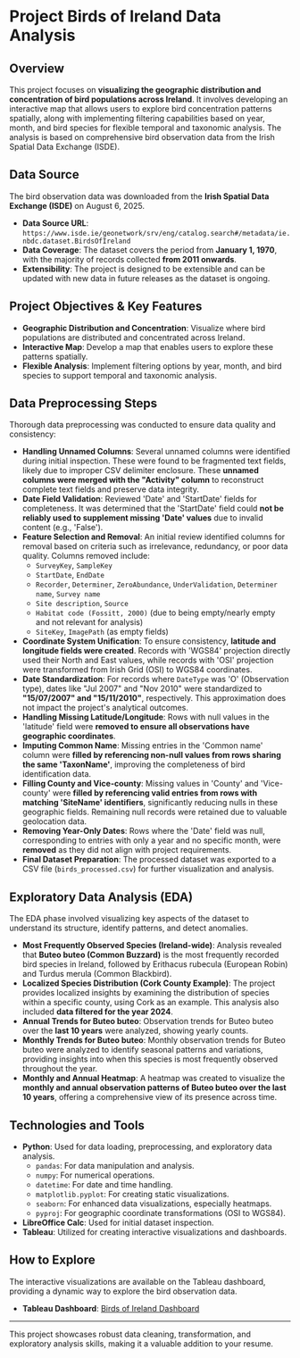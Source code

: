 # Project Birds of Ireland Data Analysis

## Overview
This project focuses on **visualizing the geographic distribution and concentration of bird populations across Ireland**. It involves developing an interactive map that allows users to explore bird concentration patterns spatially, along with implementing filtering capabilities based on year, month, and bird species for flexible temporal and taxonomic analysis. The analysis is based on comprehensive bird observation data from the Irish Spatial Data Exchange (ISDE).

## Data Source
The bird observation data was downloaded from the **Irish Spatial Data Exchange (ISDE)** on August 6, 2025.
*   **Data Source URL**: `https://www.isde.ie/geonetwork/srv/eng/catalog.search#/metadata/ie.nbdc.dataset.BirdsOfIreland`
*   **Data Coverage**: The dataset covers the period from **January 1, 1970**, with the majority of records collected **from 2011 onwards**.
*   **Extensibility**: The project is designed to be extensible and can be updated with new data in future releases as the dataset is ongoing.

## Project Objectives & Key Features
*   **Geographic Distribution and Concentration**: Visualize where bird populations are distributed and concentrated across Ireland.
*   **Interactive Map**: Develop a map that enables users to explore these patterns spatially.
*   **Flexible Analysis**: Implement filtering options by year, month, and bird species to support temporal and taxonomic analysis.

## Data Preprocessing Steps
Thorough data preprocessing was conducted to ensure data quality and consistency:
*   **Handling Unnamed Columns**: Several unnamed columns were identified during initial inspection. These were found to be fragmented text fields, likely due to improper CSV delimiter enclosure. These **unnamed columns were merged with the "Activity" column** to reconstruct complete text fields and preserve data integrity.
*   **Date Field Validation**: Reviewed 'Date' and 'StartDate' fields for completeness. It was determined that the 'StartDate' field could **not be reliably used to supplement missing 'Date' values** due to invalid content (e.g., 'False').
*   **Feature Selection and Removal**: An initial review identified columns for removal based on criteria such as irrelevance, redundancy, or poor data quality. Columns removed include:
    *   `SurveyKey`, `SampleKey`
    *   `StartDate`, `EndDate`
    *   `Recorder`, `Determiner`, `ZeroAbundance`, `UnderValidation`, `Determiner name`, `Survey name`
    *   `Site description`, `Source`
    *   `Habitat code (Fossitt, 2000)` (due to being empty/nearly empty and not relevant for analysis)
    *   `SiteKey`, `ImagePath` (as empty fields)
*   **Coordinate System Unification**: To ensure consistency, **latitude and longitude fields were created**. Records with 'WGS84' projection directly used their North and East values, while records with 'OSI' projection were transformed from Irish Grid (OSI) to WGS84 coordinates.
*   **Date Standardization**: For records where `DateType` was 'O' (Observation type), dates like "Jul 2007" and "Nov 2010" were standardized to **"15/07/2007" and "15/11/2010"**, respectively. This approximation does not impact the project's analytical outcomes.
*   **Handling Missing Latitude/Longitude**: Rows with null values in the 'latitude' field were **removed to ensure all observations have geographic coordinates**.
*   **Imputing Common Name**: Missing entries in the 'Common name' column were **filled by referencing non-null values from rows sharing the same 'TaxonName'**, improving the completeness of bird identification data.
*   **Filling County and Vice-county**: Missing values in 'County' and 'Vice-county' were **filled by referencing valid entries from rows with matching 'SiteName' identifiers**, significantly reducing nulls in these geographic fields. Remaining null records were retained due to valuable geolocation data.
*   **Removing Year-Only Dates**: Rows where the 'Date' field was null, corresponding to entries with only a year and no specific month, were **removed** as they did not align with project requirements.
*   **Final Dataset Preparation**: The processed dataset was exported to a CSV file (`birds_processed.csv`) for further visualization and analysis.

## Exploratory Data Analysis (EDA)
The EDA phase involved visualizing key aspects of the dataset to understand its structure, identify patterns, and detect anomalies.
*   **Most Frequently Observed Species (Ireland-wide)**: Analysis revealed that **Buteo buteo (Common Buzzard)** is the most frequently recorded bird species in Ireland, followed by Erithacus rubecula (European Robin) and Turdus merula (Common Blackbird).
*   **Localized Species Distribution (Cork County Example)**: The project provides localized insights by examining the distribution of species within a specific county, using Cork as an example. This analysis also included **data filtered for the year 2024**.
*   **Annual Trends for Buteo buteo**: Observation trends for Buteo buteo over the **last 10 years** were analyzed, showing yearly counts.
*   **Monthly Trends for Buteo buteo**: Monthly observation trends for Buteo buteo were analyzed to identify seasonal patterns and variations, providing insights into when this species is most frequently observed throughout the year.
*   **Monthly and Annual Heatmap**: A heatmap was created to visualize the **monthly and annual observation patterns of Buteo buteo over the last 10 years**, offering a comprehensive view of its presence across time.

## Technologies and Tools
*   **Python**: Used for data loading, preprocessing, and exploratory data analysis.
    *   `pandas`: For data manipulation and analysis.
    *   `numpy`: For numerical operations.
    *   `datetime`: For date and time handling.
    *   `matplotlib.pyplot`: For creating static visualizations.
    *   `seaborn`: For enhanced data visualizations, especially heatmaps.
    *   `pyproj`: For geographic coordinate transformations (OSI to WGS84).
*   **LibreOffice Calc**: Used for initial dataset inspection.
*   **Tableau**: Utilized for creating interactive visualizations and dashboards.

## How to Explore
The interactive visualizations are available on the Tableau dashboard, providing a dynamic way to explore the bird observation data.
*   **Tableau Dashboard**: [Birds of Ireland Dashboard]((https://public.tableau.com/views/Birds_of_Ireland/Dashboard1_1?:language=en-US&:sid=&:redirect=auth&:display_count=n&:origin=viz_share_link])) 
---

This project showcases robust data cleaning, transformation, and exploratory analysis skills, making it a valuable addition to your resume.
